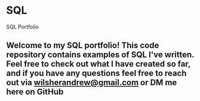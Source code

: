 # SQL
SQL Portfolio

## Welcome to my SQL portfolio! This code repository contains examples of SQL I've written. Feel free to check out what I have created so far, and if you have any questions feel free to reach out via wilsherandrew@gmail.com or DM me here on GitHub

